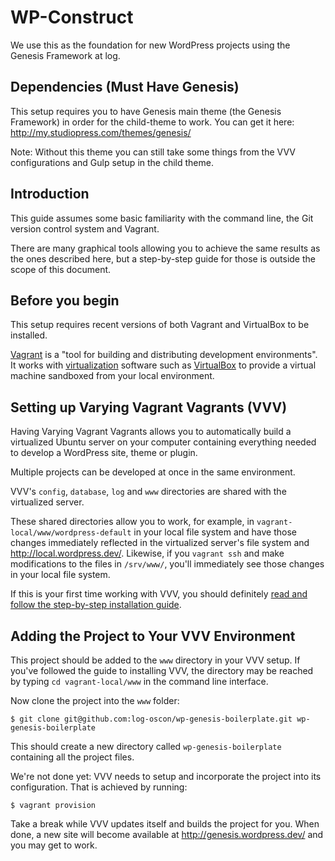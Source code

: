 # WP-Construct

We use this as the foundation for new WordPress projects using the Genesis Framework at log.

## Dependencies (Must Have Genesis)

This setup requires you to have Genesis main theme (the Genesis Framework) in order for the child-theme to work. You can get it here: http://my.studiopress.com/themes/genesis/

Note: Without this theme you can still take some things from the VVV configurations and Gulp setup in the child theme.

## Introduction

This guide assumes some basic familiarity with the command line, the Git version control system and Vagrant.

There are many graphical tools allowing you to achieve the same results as the ones described here, but a step-by-step guide for those is outside the scope of this document.

## Before you begin

This setup requires recent versions of both Vagrant and VirtualBox to be installed.

[Vagrant](http://www.vagrantup.com) is a "tool for building and distributing development environments". It works with [virtualization](http://en.wikipedia.org/wiki/X86_virtualization) software such as [VirtualBox](https://www.virtualbox.org/) to provide a virtual machine sandboxed from your local environment.

## Setting up Varying Vagrant Vagrants (VVV)

Having Varying Vagrant Vagrants allows you to automatically build a virtualized Ubuntu server on your computer containing everything needed to develop a WordPress site, theme or plugin.

Multiple projects can be developed at once in the same environment.

VVV's `config`, `database`, `log` and `www` directories are shared with the virtualized server.

These shared directories allow you to work, for example, in `vagrant-local/www/wordpress-default` in your local file system and have those changes immediately reflected in the virtualized server's file system and http://local.wordpress.dev/. Likewise, if you `vagrant ssh` and make modifications to the files in `/srv/www/`, you'll immediately see those changes in your local file system.

If this is your first time working with VVV, you should definitely [read and follow the step-by-step installation guide](https://github.com/Varying-Vagrant-Vagrants/VVV/blob/develop/README.md#installation).

## Adding the Project to Your VVV Environment

This project should be added to the `www` directory in your VVV setup.  If you've followed the guide to installing VVV, the directory may be reached by typing `cd vagrant-local/www` in the command line interface.

Now clone the project into the `www` folder:

```
$ git clone git@github.com:log-oscon/wp-genesis-boilerplate.git wp-genesis-boilerplate
```

This should create a new directory called `wp-genesis-boilerplate` containing all the project files.

We're not done yet: VVV needs to setup and incorporate the project into its configuration. That is achieved by running:

```
$ vagrant provision
```

Take a break while VVV updates itself and builds the project for you. When done, a new site will become available at http://genesis.wordpress.dev/ and you may get to work.
